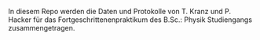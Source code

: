 In diesem Repo werden die Daten und Protokolle von T. Kranz und P. Hacker für das Fortgeschrittenenpraktikum des B.Sc.: Physik Studiengangs zusammengetragen.